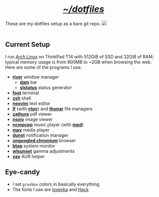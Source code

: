 <h1 align="center"><i><u>~/dotfiles</u></i></h1>

These are my dotfiles setup as a bare git repo.
<a href="https://www.archlinux.org/"><img src="https://img.shields.io/badge/Arch-BTW-blue?logo=arch%20linux"></a><br><br>

## Current Setup

I run *[Arch Linux](https://archlinux.org/)* on ThinkPad T14 with 512GiB of SSD and 32GiB of RAM;
typical memory usage is from 600MB to ~2GB when browsing the web.
Here are some of the programs I use:
- **[river](https://github.com/riverwm/river)** window manager
    - **[dam](https://github.com/Rentib/dam)** bar
    - **[slstatus](https://github.com/Rentib/slstatus)** status generator
- **[foot](https://codeberg.org/dnkl/foot)** terminal
- **[zsh](https://www.zsh.org/)** shell
- **[neovim](https://github.com/Rentib/nvim)** text editor
- **[lf](https://github.com/gokcehan/lf)** (with **[ctpv](https://github.com/NikitaIvanovV/ctpv)**) and **[thunar](https://docs.xfce.org/xfce/thunar/start)** file managers
- **[zathura](https://pwmt.org/projects/zathura/)** pdf viewer
- **[nsxiv](https://codeberg.org/nsxiv/nsxiv/)** image viewer
- **[ncmpcpp](https://github.com/ncmpcpp/ncmpcpp)** music player (with **[mpd](https://www.musicpd.org/)**)
- **[mpv](https://mpv.io/)** media player
- **[dunst](https://dunst-project.org/)** notification manager
- **[ungoogled chromium](https://github.com/ungoogled-software/ungoogled-chromium)** browser
- **[btop](https://github.com/aristocratos/btop)** system monitor
- **[wlsunset](https://sr.ht/~kennylevinsen/wlsunset/)** gamma adjustments
- **[yay](https://github.com/Jguer/yay)** AUR helper

## Eye-candy

- I set `gruvbox` colors in basically everything.
- The fonts I use are [Iosevka](https://github.com/be5invis/Iosevka) and [Hack](https://github.com/source-foundry/Hack)
